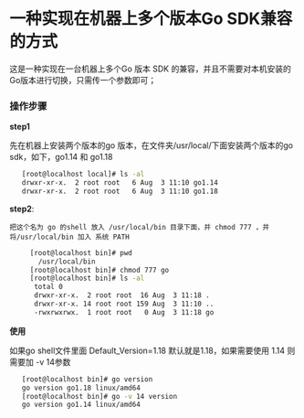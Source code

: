 # 一种实现在机器上多个版本Go SDK兼容的方式 

   这是一种实现在一台机器上多个Go 版本 SDK 的兼容，并且不需要对本机安装的Go版本进行切换，只需传一个参数即可；
   
   ### 操作步骤
   **step1** 
   
   先在机器上安装两个版本的go 版本，在文件夹/usr/local/下面安装两个版本的go sdk，如下，go1.14 和 go1.18
```bash
   [root@localhost local]# ls -al
   drwxr-xr-x.  2 root root   6 Aug  3 11:10 go1.14
   drwxr-xr-x.  2 root root   6 Aug  3 11:10 go1.18
```  
 
   **step2**:
     
    把这个名为 go 的shell 放入 /usr/local/bin 目录下面，并 chmod 777 ，并将/usr/local/bin 加入 系统 PATH
   
```bash
     [root@localhost bin]# pwd
       /usr/local/bin
     [root@localhost bin]# chmod 777 go
     [root@localhost bin]# ls -al
      total 0
      drwxr-xr-x.  2 root root  16 Aug  3 11:18 .
      drwxr-xr-x. 14 root root 159 Aug  3 11:10 ..
      -rwxrwxrwx.  1 root root   0 Aug  3 11:18 go
```  
   
   
   
   **使用**
   
   如果go shell文件里面 Default_Version=1.18 默认就是1.18，如果需要使用 1.14 则需要加 -v 14参数
   ```bash
      [root@localhost bin]# go version
      go version go1.18 linux/amd64
      [root@localhost bin]# go -v 14 version
      go version go1.14 linux/amd64
      
   ```
   

